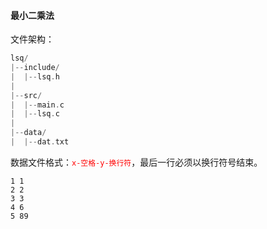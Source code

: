 #### 最小二乘法

文件架构：

```c
lsq/
|--include/
|  |--lsq.h
|
|--src/
|  |--main.c
|  |--lsq.c
|
|--data/
|  |--dat.txt
```

数据文件格式：<font color = 'red'>`x-空格-y-换行符`</font>，最后一行必须以换行符号结束。

```
1 1
2 2
3 3
4 6
5 89

```
